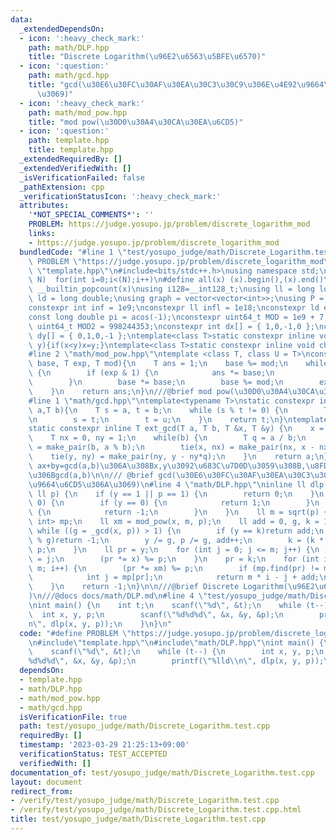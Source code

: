 ```yaml
---
data:
  _extendedDependsOn:
  - icon: ':heavy_check_mark:'
    path: math/DLP.hpp
    title: "Discrete Logarithm(\u96E2\u6563\u5BFE\u6570)"
  - icon: ':question:'
    path: math/gcd.hpp
    title: "gcd(\u30E6\u30FC\u30AF\u30EA\u30C3\u30C9\u306E\u4E92\u9664\u6CD5\u306A\
      \u3069)"
  - icon: ':heavy_check_mark:'
    path: math/mod_pow.hpp
    title: "mod pow(\u30D0\u30A4\u30CA\u30EA\u6CD5)"
  - icon: ':question:'
    path: template.hpp
    title: template.hpp
  _extendedRequiredBy: []
  _extendedVerifiedWith: []
  _isVerificationFailed: false
  _pathExtension: cpp
  _verificationStatusIcon: ':heavy_check_mark:'
  attributes:
    '*NOT_SPECIAL_COMMENTS*': ''
    PROBLEM: https://judge.yosupo.jp/problem/discrete_logarithm_mod
    links:
    - https://judge.yosupo.jp/problem/discrete_logarithm_mod
  bundledCode: "#line 1 \"test/yosupo_judge/math/Discrete_Logarithm.test.cpp\"\n#define\
    \ PROBLEM \"https://judge.yosupo.jp/problem/discrete_logarithm_mod\"\n#line 2\
    \ \"template.hpp\"\n#include<bits/stdc++.h>\nusing namespace std;\n#define rep(i,\
    \ N)  for(int i=0;i<(N);i++)\n#define all(x) (x).begin(),(x).end()\n#define popcount(x)\
    \ __builtin_popcount(x)\nusing i128=__int128_t;\nusing ll = long long;\nusing\
    \ ld = long double;\nusing graph = vector<vector<int>>;\nusing P = pair<int, int>;\n\
    constexpr int inf = 1e9;\nconstexpr ll infl = 1e18;\nconstexpr ld eps = 1e-6;\n\
    const long double pi = acos(-1);\nconstexpr uint64_t MOD = 1e9 + 7;\nconstexpr\
    \ uint64_t MOD2 = 998244353;\nconstexpr int dx[] = { 1,0,-1,0 };\nconstexpr int\
    \ dy[] = { 0,1,0,-1 };\ntemplate<class T>static constexpr inline void chmax(T&x,T\
    \ y){if(x<y)x=y;}\ntemplate<class T>static constexpr inline void chmin(T&x,T y){if(x>y)x=y;}\n\
    #line 2 \"math/mod_pow.hpp\"\ntemplate <class T, class U = T>\nconstexpr U mod_pow(T\
    \ base, T exp, T mod){\n    T ans = 1;\n    base %= mod;\n    while (exp > 0)\
    \ {\n        if (exp & 1) {\n            ans *= base;\n            ans %= mod;\n\
    \        }\n        base *= base;\n        base %= mod;\n        exp >>= 1;\n\
    \    }\n    return ans;\n}\n///@brief mod pow(\u30D0\u30A4\u30CA\u30EA\u6CD5)\n\
    #line 1 \"math/gcd.hpp\"\ntemplate<typename T>\nstatic constexpr inline T _gcd(T\
    \ a,T b){\n    T s = a, t = b;\n    while (s % t != 0) {\n        T u = s % t;\n\
    \n        s = t;\n        t = u;\n    }\n    return t;\n}\ntemplate<typename T>\n\
    static constexpr inline T ext_gcd(T a, T b, T &x, T &y) {\n    x = 1, y = 0;\n\
    \    T nx = 0, ny = 1;\n    while(b) {\n        T q = a / b;\n        tie(a, b)\
    \ = make_pair(b, a % b);\n        tie(x, nx) = make_pair(nx, x - nx*q);\n    \
    \    tie(y, ny) = make_pair(ny, y - ny*q);\n    }\n    return a;\n}\n/// @return\
    \ ax+by=gcd(a,b)\u306A\u308Bx,y\u3092\u683C\u7D0D\u3059\u308B,\u8FD4\u308A\u5024\
    \u306Bgcd(a,b)\n\n/// @brief gcd(\u30E6\u30FC\u30AF\u30EA\u30C3\u30C9\u306E\u4E92\
    \u9664\u6CD5\u306A\u3069)\n#line 4 \"math/DLP.hpp\"\ninline ll dlp(ll x, ll y,\
    \ ll p) {\n    if (y == 1 || p == 1) {\n        return 0;\n    }\n    if (x ==\
    \ 0) {\n        if (y == 0) {\n            return 1;\n        }\n        else\
    \ {\n            return -1;\n        }\n    }\n    ll m = sqrt(p) + 1;\n    unordered_map<ll,\
    \ int> mp;\n    ll xm = mod_pow(x, m, p);\n    ll add = 0, g, k = 1 % p;\n   \
    \ while ((g = _gcd(x, p)) > 1) {\n        if (y == k)return add;\n        if (y\
    \ % g)return -1;\n        y /= g, p /= g, add++;\n        k = (k * (x / g)) %\
    \ p;\n    }\n    ll pr = y;\n    for (int j = 0; j <= m; j++) {\n        mp[pr]\
    \ = j;\n        (pr *= x) %= p;\n    }\n    pr = k;\n    for (int i = 1; i <=\
    \ m; i++) {\n        (pr *= xm) %= p;\n        if (mp.find(pr) != mp.end()) {\n\
    \            int j = mp[pr];\n            return m * i - j + add;\n        }\n\
    \    }\n    return -1;\n}\n\n///@brief Discrete Logarithm(\u96E2\u6563\u5BFE\u6570\
    )\n///@docs docs/math/DLP.md\n#line 4 \"test/yosupo_judge/math/Discrete_Logarithm.test.cpp\"\
    \nint main() {\n    int t;\n    scanf(\"%d\", &t);\n    while (t--) {\n      \
    \  int x, y, p;\n        scanf(\"%d%d%d\", &x, &y, &p);\n        printf(\"%lld\\\
    n\", dlp(x, y, p));\n    }\n}\n"
  code: "#define PROBLEM \"https://judge.yosupo.jp/problem/discrete_logarithm_mod\"\
    \n#include\"template.hpp\"\n#include\"math/DLP.hpp\"\nint main() {\n    int t;\n\
    \    scanf(\"%d\", &t);\n    while (t--) {\n        int x, y, p;\n        scanf(\"\
    %d%d%d\", &x, &y, &p);\n        printf(\"%lld\\n\", dlp(x, y, p));\n    }\n}"
  dependsOn:
  - template.hpp
  - math/DLP.hpp
  - math/mod_pow.hpp
  - math/gcd.hpp
  isVerificationFile: true
  path: test/yosupo_judge/math/Discrete_Logarithm.test.cpp
  requiredBy: []
  timestamp: '2023-03-29 21:25:13+09:00'
  verificationStatus: TEST_ACCEPTED
  verifiedWith: []
documentation_of: test/yosupo_judge/math/Discrete_Logarithm.test.cpp
layout: document
redirect_from:
- /verify/test/yosupo_judge/math/Discrete_Logarithm.test.cpp
- /verify/test/yosupo_judge/math/Discrete_Logarithm.test.cpp.html
title: test/yosupo_judge/math/Discrete_Logarithm.test.cpp
---
```

